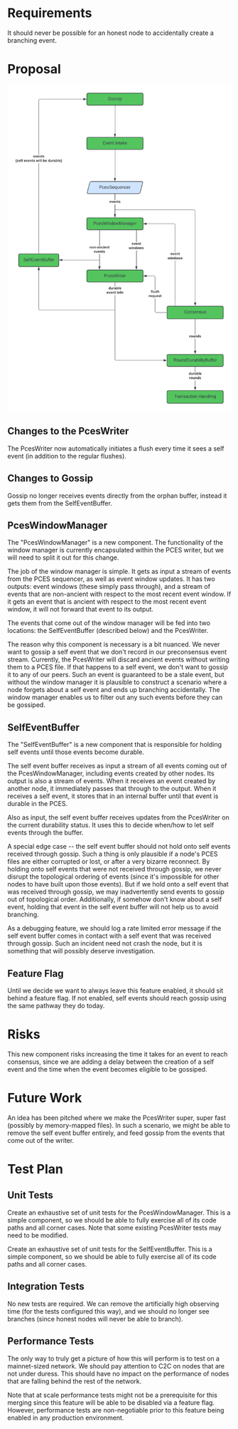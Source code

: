 # Requirements

It should never be possible for an honest node to accidentally create a branching event.

# Proposal

![data flow](./SelfEventBuffer.png)

## Changes to the PcesWriter

The PcesWriter now automatically initiates a flush every time it sees a self event (in addition to the regular flushes).

## Changes to Gossip

Gossip no longer receives events directly from the orphan buffer, instead it gets them from the SelfEventBuffer.

## PcesWindowManager

The "PcesWindowManager" is a new component. The functionality of the window manager is currently encapsulated within
the PCES writer, but we will need to split it out for this change.

The job of the window manager is simple. It gets as input a stream of events from the PCES sequencer, as well as event
window updates. It has two outputs: event windows (these simply pass through), and a stream of events that are
non-ancient with respect to the most recent event window. If it gets an event that is ancient with respect to the
most recent event window, it will not forward that event to its output.

The events that come out of the window manager will be fed into two locations: the SelfEventBuffer (described below)
and the PcesWriter.

The reason why this component is necessary is a bit nuanced. We never want to gossip a self event that we don't record
in our preconsensus event stream. Currently, the PcesWriter will discard ancient events without writing them to a PCES
file. If that happens to a self event, we don't want to gossip it to any of our peers. Such an event is guaranteed to
be a stale event, but without the window manager it is plausible to construct a scenario where a node forgets about a
self event and ends up branching accidentally. The window manager enables us to filter out any such events before
they can be gossiped.

## SelfEventBuffer

The "SelfEventBuffer" is a new component that is responsible for holding self events until those events become durable.

The self event buffer receives as input a stream of all events coming out of the PcesWindowManager, including events
created by other nodes. Its output is also a stream of events. When it receives an event created by another node,
it immediately passes that through to the output. When it receives a self event, it stores that in an internal buffer
until that event is durable in the PCES.

Also as input, the self event buffer receives updates from the PcesWriter on the current durability status. It uses
this to decide when/how to let self events through the buffer.

A special edge case -- the self event buffer should not hold onto self events received through gossip. Such a thing
is only plausible if a node's PCES files are either corrupted or lost, or after a very bizarre reconnect. By holding
onto self events that were not received through gossip, we never disrupt the topological ordering of events (since
it's impossible for other nodes to have built upon those events). But if we hold onto a self event that was received
through gossip, we may inadvertently send events to gossip out of topological order. Additionally, if somehow don't
know about a self event, holding that event in the self event buffer will not help us to avoid branching.

As a debugging feature, we should log a rate limited error message if the self event buffer comes in contact with
a self event that was received through gossip. Such an incident need not crash the node, but it is something that
will possibly deserve investigation.

## Feature Flag

Until we decide we want to always leave this feature enabled, it should sit behind a feature flag. If not enabled,
self events should reach gossip using the same pathway they do today.

# Risks

This new component risks increasing the time it takes for an event to reach consensus, since we are adding a delay
between the creation of a self event and the time when the event becomes eligible to be gossiped.

# Future Work

An idea has been pitched where we make the PcesWriter super, super fast (possibly by memory-mapped files). In such a
scenario, we might be able to remove the self event buffer entirely, and feed gossip from the events that come
out of the writer.

# Test Plan

## Unit Tests

Create an exhaustive set of unit tests for the PcesWindowManager. This is a simple component, so we should be able
to fully exercise all of its code paths and all corner cases. Note that some existing PcesWriter tests may need to be
modified.

Create an exhaustive set of unit tests for the SelfEventBuffer. This is a simple component, so we should be able
to fully exercise all of its code paths and all corner cases.

## Integration Tests

No new tests are required. We can remove the artificially high observing time (for the tests configured this way), and
we should no longer see branches (since honest nodes will never be able to branch).

## Performance Tests

The only way to truly get a picture of how this will perform is to test on a mainnet-sized network. We should pay
attention to C2C on nodes that are not under duress. This should have no impact on the performance of nodes that are
falling behind the rest of the network.

Note that at scale performance tests might not be a prerequisite for this merging since this feature will be able to
be disabled via a feature flag. However, performance tests are non-negotiable prior to this feature being enabled
in any production environment.